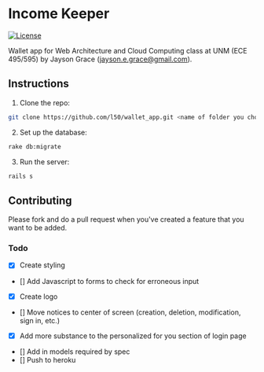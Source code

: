 # Income Keeper

[![License](http://img.shields.io/:license-mit-blue.svg)](http://doge.mit-license.org)

Wallet app for Web Architecture and Cloud Computing class at UNM (ECE 495/595) by Jayson Grace (jayson.e.grace@gmail.com).

## Instructions

1. Clone the repo:
```bash
git clone https://github.com/l50/wallet_app.git <name of folder you choose> && cd <name of folder you chose>
```
2. Set up the database:
```bash
rake db:migrate
```

3. Run the server:
```bash
rails s
```

## Contributing
Please fork and do a pull request when you've created a feature that you want to be added.

### Todo
- [x] Create styling
- [] Add Javascript to forms to check for erroneous input
- [x] Create logo
- [] Move notices to center of screen (creation, deletion, modification, sign in, etc.)
- [x] Add more substance to the personalized for you section of login page
- [] Add in models required by spec
- [] Push to heroku
